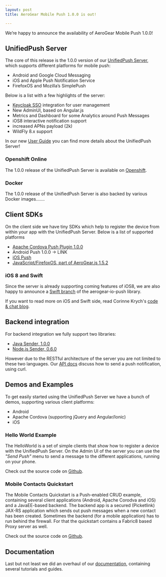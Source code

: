 ```yaml
---
layout: post
title: AeroGear Mobile Push 1.0.0 is out!

---
```


We’re happy to announce the availability of AeroGear Mobile Push 1.0.0!

## UnifiedPush Server

The core of this release is the 1.0.0 version of our [UnifiedPush Server](../../../../../push), which supports different platforms for mobile push:

* Android and Google Cloud Messaging
* iOS and Apple Push Notification Service
* FirefoxOS and Mozilla’s SimplePush

Below is a list with a few highlights of the server:

* [Keycloak SSO](http://keycloak.org) integration for user management
* New AdminUI, based on Angular.js
* Metrics and Dashboard for some Analytics around Push Messages
* iOS8 interactive notification support
* increased APNs payload (2k)
* WildFly 8.x support

In our new [User Guide](../../../../../docs/unifiedpush/ups_userguide/) you can find more details about the UnifiedPush Server!

### Openshift Online

The 1.0.0 release of the UnifiedPush Server is available on [Openshift](https://openshift.redhat.com/app/console/application_type/quickstart!15549).

### Docker

The 1.0.0 release of the UnifiedPush Server is also backed by various Docker images.......

## Client SDKs

On the client side we have tiny SDKs which help to register the device from within your app with the UnifiedPush Server. Below is a list of supported platforms

* [Apache Cordova Push Plugin 1.0.0](http://plugins.cordova.io/#/package/org.jboss.aerogear.cordova.push)
* Android Push 1.0.0 -> LINK
* [iOS Push](http://cocoapods.org/?q=AeroGear-Push)
* [JavaScript/FirefoxOS, part of AeroGear.js 1.5.2](https://github.com/aerogear/aerogear-js-dist/releases/tag/1.5.2)

### iOS 8 and Swift

Since the server is already supporting coming features of iOS8, we are also happy to announce a [Swift branch](https://github.com/aerogear/aerogear-ios-push/tree/swift) of the aerogear-io-push library.

If you want to read more on iOS and Swift side, read Corinne Krych's [code & chat blog](http://corinnekrych.blogspot.fr/2014/08/aerogear-ios8-and-swift-push-happiness.html).

## Backend integration

For backend integration we fully support two libraries:

* [Java Sender, 1.0.0](https://github.com/aerogear/aerogear-unifiedpush-java-client/releases/tag/1.0.0)
* [Node.js Sender, 0.6.0](https://github.com/aerogear/aerogear-unifiedpush-nodejs-client/releases/latest)

However due to the RESTful architecture of the server you are not limited to these two languages. Our [API docs](../../../../../docs/specs/aerogear-unifiedpush-rest/sender/index.html) discuss how to send a push notification, using curl.

## Demos and Examples

To get easily started using the UnifiedPush Server we have a bunch of demos, supporting various client platforms:

* Android
* Apache Cordova (supporting jQuery and Angular/Ionic)
* iOS

### Hello World Example

The HelloWorld is a set of simple clients that show how to register a device with the UnifiedPush Server. On the Admin UI of the server you can use the _"Send Push"_ menu to send a message to the different applications, running on your phone.

Check out the source code on [Github](https://github.com/aerogear/aerogear-push-helloworld).

### Mobile Contacts Quickstart

The Mobile Contacts Quickstart is a Push-enabled CRUD example, containing several client applications (Android, Apache Corodva and iOS) and a JavaEE-based backend. The backend app is a secured (Picketlink) JAX-RS application which sends out push messages when a new contact has been created. Sometimes the backend (for a mobile application) has to run behind the firewall. For that the quickstart contains a Fabric8 based Proxy server as well.

Check out the source code on [Github](https://github.com/aerogear/aerogear-push-quickstarts).

## Documentation

Last but not least we did an overhaul of our [documentation](../../../../../docs/unifiedpush/), containing several tutorials and guides.
